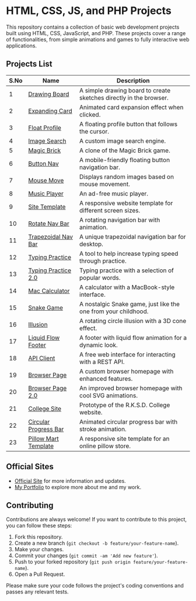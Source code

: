 # HTML, CSS, JS, and PHP Projects

This repository contains a collection of basic web development projects built using HTML, CSS, JavaScript, and PHP. These projects cover a range of functionalities, from simple animations and games to fully interactive web applications.

## Projects List

| S.No | Name | Description |
|------|------|-------------|
| 1 | [Drawing Board](https://anisolepro.github.io/HTML-CSS-and-JS-Projects/drawing/) | A simple drawing board to create sketches directly in the browser. |
| 2 | [Expanding Card](https://anisolepro.github.io/HTML-CSS-and-JS-Projects/expandingCards/) | Animated card expansion effect when clicked. |
| 3 | [Float Profile](https://anisolepro.github.io/HTML-CSS-and-JS-Projects/floatProfile/) | A floating profile button that follows the cursor. |
| 4 | [Image Search](https://anisolepro.github.io/HTML-CSS-and-JS-Projects/imageSearch/) | A custom image search engine. |
| 5 | [Magic Brick](https://anisolepro.github.io/HTML-CSS-and-JS-Projects/magicBrick/) | A clone of the Magic Brick game. |
| 6 | [Button Nav](https://anisolepro.github.io/HTML-CSS-and-JS-Projects/btnNav/) | A mobile-friendly floating button navigation bar. |
| 7 | [Mouse Move](https://anisolepro.github.io/HTML-CSS-and-JS-Projects/mouseMove/) | Displays random images based on mouse movement. |
| 8 | [Music Player](https://anisolepro.github.io/HTML-CSS-and-JS-Projects/musicPlayer/) | An ad-free music player. |
| 9 | [Site Template](https://anisolepro.github.io/HTML-CSS-and-JS-Projects/siteTemplate/) | A responsive website template for different screen sizes. |
| 10 | [Rotate Nav Bar](https://anisolepro.github.io/HTML-CSS-and-JS-Projects/rotateNavBar/) | A rotating navigation bar with animation. |
| 11 | [Trapezoidal Nav Bar](https://anisolepro.github.io/HTML-CSS-and-JS-Projects/trapizoidNavBar/) | A unique trapezoidal navigation bar for desktop. |
| 12 | [Typing Practice](https://anisolepro.github.io/HTML-CSS-and-JS-Projects/typingPractice/) | A tool to help increase typing speed through practice. |
| 13 | [Typing Practice 2.0](https://anisolepro.github.io/HTML-CSS-and-JS-Projects/typingPractice2.0/) | Typing practice with a selection of popular words. |
| 14 | [Mac Calculator](https://anisolepro.github.io/HTML-CSS-and-JS-Projects/calculator/) | A calculator with a MacBook-style interface. |
| 15 | [Snake Game](https://anisolepro.github.io/HTML-CSS-and-JS-Projects/snakeGame/) | A nostalgic Snake game, just like the one from your childhood. |
| 16 | [Illusion](https://anisolepro.github.io/HTML-CSS-and-JS-Projects/illusion/) | A rotating circle illusion with a 3D cone effect. |
| 17 | [Liquid Flow Footer](https://anisolepro.github.io/HTML-CSS-and-JS-Projects/liquidFlowFooter/) | A footer with liquid flow animation for a dynamic look. |
| 18 | [API Client](https://anisolepro.github.io/HTML-CSS-and-JS-Projects/apClient/) | A free web interface for interacting with a REST API. |
| 19 | [Browser Page](https://anisolepro.github.io/HTML-CSS-and-JS-Projects/browserHomePage/) | A custom browser homepage with enhanced features. |
| 20 | [Browser Page 2.0](https://anisolepro.github.io/HTML-CSS-and-JS-Projects/browserHomePage2.0/) | An improved browser homepage with cool SVG animations. |
| 21 | [College Site](https://anisolepro.github.io/HTML-CSS-and-JS-Projects/BSc5thSemHTML/RKSD.html) | Prototype of the R.K.S.D. College website. |
| 22 | [Circular Progress Bar](https://anisolepro.github.io/HTML-CSS-and-JS-Projects/circularProgressBar/) | Animated circular progress bar with stroke animation. |
| 23 | [Pillow Mart Template](https://anisolepro.github.io/HTML-CSS-and-JS-Projects/pillowMartTemplate/) | A responsive site template for an online pillow store. |

## Official Sites

- [Official Site](https://anisole.000.pe) for more information and updates.
- [My Portfolio](https://anmolpaweriya.vercel.app/) to explore more about me and my work.



## Contributing

Contributions are always welcome! If you want to contribute to this project, you can follow these steps:

1. Fork this repository.
2. Create a new branch (`git checkout -b feature/your-feature-name`).
3. Make your changes.
4. Commit your changes (`git commit -am 'Add new feature'`).
5. Push to your forked repository (`git push origin feature/your-feature-name`).
6. Open a Pull Request.

Please make sure your code follows the project's coding conventions and passes any relevant tests.
